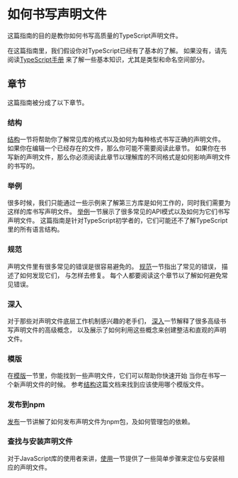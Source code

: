 # 如何书写声明文件

这篇指南的目的是教你如何书写高质量的TypeScript声明文件。

在这篇指南里，我们假设你对TypeScript已经有了基本的了解。 如果没有，请先阅读[TypeScript手册](../handbook/basic-types.md) 来了解一些基本知识，尤其是类型和命名空间部分。

## 章节

这篇指南被分成了以下章节。

### 结构

[结构](library-structures.md)一节将帮助你了解常见库的格式以及如何为每种格式书写正确的声明文件。 如果你在编辑一个已经存在的文件，那么你可能不需要阅读此章节。 如果你在书写新的声明文件，那么你必须阅读此章节以理解库的不同格式是如何影响声明文件的书写的。

### 举例

很多时候，我们只能通过一些示例来了解第三方库是如何工作的，同时我们需要为这样的库书写声明文件。 [举例](by-example.md)一节展示了很多常见的API模式以及如何为它们书写声明文件。 这篇指南是针对TypeScript初学者的，它们可能还不了解TypeScript里的所有语言结构。

### 规范

声明文件里有很多常见的错误是很容易避免的。 [规范](do-s-and-don-ts.md)一节指出了常见的错误， 描述了如何发现它们， 与怎样去修复。 每个人都要阅读这个章节以了解如何避免常见错误。

### 深入

对于那些对声明文件底层工作机制感兴趣的老手们， [深入](deep-dive.md)一节解释了很多高级书写声明文件的高级概念， 以及展示了如何利用这些概念来创建整洁和直观的声明文件。

### 模版

在[模版](../doc/handbook/declaration%20files/Templates.md)一节里，你能找到一些声明文件，它们可以帮助你快速开始 当你在书写一个新声明文件的时候。 参考[结构](library-structures.md)这篇文档来找到应该使用哪个模版文件。

### 发布到npm

[发布](publishing.md)一节讲解了如何发布声明文件为npm包，及如何管理包的依赖。

### 查找与安装声明文件

对于JavaScript库的使用者来讲，[使用](consumption.md)一节提供了一些简单步骤来定位与安装相应的声明文件。

